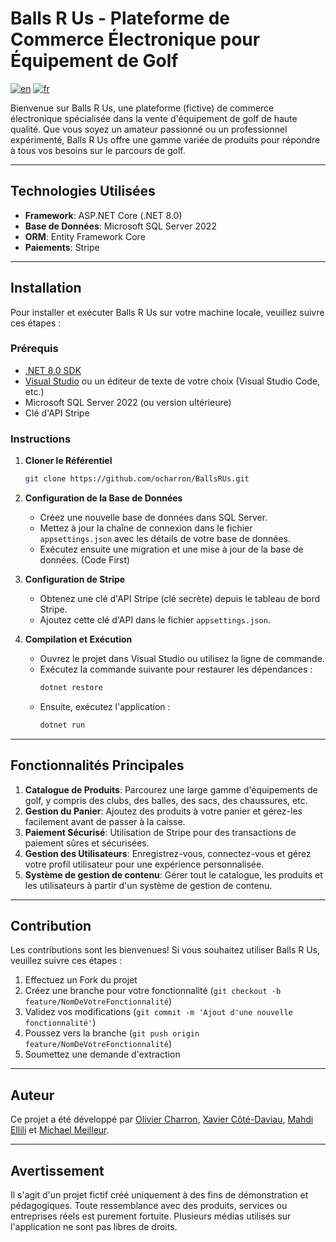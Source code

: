 # Balls R Us - Plateforme de Commerce Électronique pour Équipement de Golf

[![en](https://img.shields.io/badge/lang-en-red.svg)](https://github.com/ocharron/BallsRUs/blob/master/README.md)
[![fr](https://img.shields.io/badge/lang-fr-blue.svg)](https://github.com/ocharron/BallsRUs/blob/master/README_fr.md)

Bienvenue sur Balls R Us, une plateforme (fictive) de commerce électronique spécialisée dans la vente d'équipement de golf de haute qualité. Que vous soyez un amateur passionné ou un professionnel expérimenté, Balls R Us offre une gamme variée de produits pour répondre à tous vos besoins sur le parcours de golf.

---

## Technologies Utilisées

- **Framework**: ASP.NET Core (.NET 8.0)
- **Base de Données**: Microsoft SQL Server 2022
- **ORM**: Entity Framework Core
- **Paiements**: Stripe

---

## Installation

Pour installer et exécuter Balls R Us sur votre machine locale, veuillez suivre ces étapes :

### Prérequis

- [.NET 8.0 SDK](https://dotnet.microsoft.com/download/dotnet/8.0)
- [Visual Studio](https://visualstudio.microsoft.com/downloads/) ou un éditeur de texte de votre choix (Visual Studio Code, etc.)
- Microsoft SQL Server 2022 (ou version ultérieure)
- Clé d'API Stripe

### Instructions

1. **Cloner le Référentiel**
   ```bash
   git clone https://github.com/ocharron/BallsRUs.git
   ```

2. **Configuration de la Base de Données**
   - Créez une nouvelle base de données dans SQL Server.
   - Mettez à jour la chaîne de connexion dans le fichier `appsettings.json` avec les détails de votre base de données.
   - Exécutez ensuite une migration et une mise à jour de la base de données. (Code First)

3. **Configuration de Stripe**
   - Obtenez une clé d'API Stripe (clé secrète) depuis le tableau de bord Stripe.
   - Ajoutez cette clé d'API dans le fichier `appsettings.json`.

4. **Compilation et Exécution**
   - Ouvrez le projet dans Visual Studio ou utilisez la ligne de commande.
   - Exécutez la commande suivante pour restaurer les dépendances :
     ```bash
     dotnet restore
     ```
   - Ensuite, exécutez l'application :
     ```bash
     dotnet run
     ```

---

## Fonctionnalités Principales

1. **Catalogue de Produits**: Parcourez une large gamme d'équipements de golf, y compris des clubs, des balles, des sacs, des chaussures, etc.
2. **Gestion du Panier**: Ajoutez des produits à votre panier et gérez-les facilement avant de passer à la caisse.
3. **Paiement Sécurisé**: Utilisation de Stripe pour des transactions de paiement sûres et sécurisées.
4. **Gestion des Utilisateurs**: Enregistrez-vous, connectez-vous et gérez votre profil utilisateur pour une expérience personnalisée.
5. **Système de gestion de contenu**: Gérer tout le catalogue, les produits et les utilisateurs à partir d'un système de gestion de contenu.

---

## Contribution

Les contributions sont les bienvenues! Si vous souhaitez utiliser Balls R Us, veuillez suivre ces étapes :

1. Effectuez un Fork du projet
2. Créez une branche pour votre fonctionnalité (`git checkout -b feature/NomDeVotreFonctionnalité`)
3. Validez vos modifications (`git commit -m 'Ajout d'une nouvelle fonctionnalité'`)
4. Poussez vers la branche (`git push origin feature/NomDeVotreFonctionnalité`)
5. Soumettez une demande d'extraction

---

## Auteur

Ce projet a été développé par [Olivier Charron](https://github.com/ocharron), [Xavier Côté-Daviau](https://github.com/xavcd), [Mahdi Ellili](https://github.com/mahdilili) et [Michael Meilleur](https://github.com/MichaelMeilleur).

---

## Avertissement

Il s'agit d'un projet fictif créé uniquement à des fins de démonstration et pédagogiques. Toute ressemblance avec des produits, services ou entreprises réels est purement fortuite. Plusieurs médias utilisés sur l'application ne sont pas libres de droits.